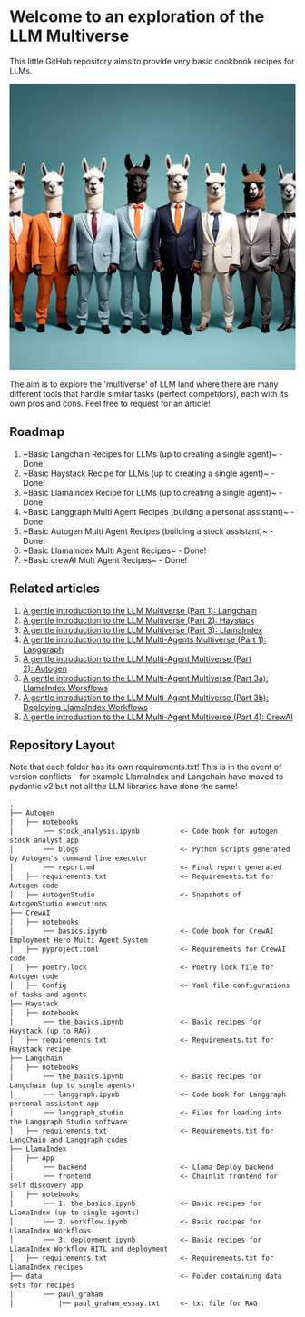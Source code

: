 # Welcome to an exploration of the LLM Multiverse
This little GitHub repository aims to provide very basic cookbook recipes for LLMs. 

<p align="center">
    <img src="./images/llama_crew.jpg">
</p>

The aim is to explore the 'multiverse' of LLM land where there are many different tools that handle similar tasks (perfect competitors), each with its own pros and cons. Feel free to request for an article!

## Roadmap
1. ~Basic Langchain Recipes for LLMs (up to creating a single agent)~ - Done!
2. ~Basic Haystack Recipe for LLMs (up to creating a single agent)~ - Done!
3. ~Basic LlamaIndex Recipe for LLMs (up to creating a single agent)~ - Done!
4. ~Basic Langgraph Multi Agent Recipes (building a personal assistant)~ - Done!
5. ~Basic Autogen Multi Agent Recipes (building a stock assistant)~ - Done!
6. ~Basic LlamaIndex Multi Agent Recipes~ - Done!
7. ~Basic crewAI Mult Agent Recipes~ - Done!

## Related articles
1. [A gentle introduction to the LLM Multiverse (Part 1): Langchain](https://medium.com/@tituslhy/a-gentle-introduction-to-the-llm-multiverse-part-1-langchain-023a899d294e)
2. [A gentle introduction to the LLM Multiverse (Part 2): Haystack](https://medium.com/mitb-for-all/a-gentle-introduction-to-the-llm-multiverse-part-2-haystack-c6af2548df04)
3. [A gentle introduction to the LLM Multiverse (Part 3): LlamaIndex](https://medium.com/mitb-for-all/a-gentle-introduction-to-the-llm-multiverse-part-3-llamaindex-798344050c49)
4. [A gentle introduction to the LLM Multi-Agents Multiverse (Part 1): Langgraph](https://medium.com/@tituslhy/a-gentle-introduction-to-the-llm-multi-agents-multiverse-part-1-langgraph-2ac56f1b5b3c)
5. [A gentle introduction to the LLM Multi-Agent Multiverse (Part 2): Autogen](https://medium.com/mitb-for-all/a-gentle-introduction-to-the-llm-multi-agent-multiverse-part-2-autogen-5401a0075d75)
6. [A gentle introduction to the LLM Multi-Agent Multiverse (Part 3a): LlamaIndex Workflows](https://medium.com/mitb-for-all/a-gentle-introduction-to-the-llm-multi-agent-multiverse-part-3a-llamaindex-workflows-c0f614c15b88)
7. [A gentle introduction to the LLM Multi-Agent Multiverse (Part 3b): Deploying LlamaIndex Workflows](https://medium.com/@tituslhy/a-gentle-introduction-to-the-llm-multi-agent-multiverse-part-3b-deploying-llamaindex-workflows-df18381d36b9)
8. [A gentle introduction to the LLM Multi-Agent Multiverse (Part 4): CrewAI](https://medium.com/mitb-for-all/a-gentle-introduction-to-the-llm-multi-agent-multiverse-part-4-crewai-147ada6db54c)


## Repository Layout
Note that each folder has its own requirements.txt! This is in the event of version conflicts - for example LlamaIndex and Langchain have moved to pydantic v2 but not all the LLM libraries have done the same!
```
.
├── Autogen
│   ├── notebooks
│       ├── stock_analysis.ipynb          <- Code book for autogen stock analyst app
│       ├── blogs                         <- Python scripts generated by Autogen's command line executor
│       ├── report.md                     <- Final report generated
│   ├── requirements.txt                  <- Requirements.txt for Autogen code
│   ├── AutogenStudio                     <- Snapshots of AutogenStudio executions
├── CrewAI
│   ├── notebooks
│       ├── basics.ipynb                  <- Code book for CrewAI Employment Hero Multi Agent System
│   ├── pyproject.toml                    <- Requirements for CrewAI code
│   ├── poetry.lock                       <- Poetry lock file for Autogen code
│   ├── Config                            <- Yaml file configurations of tasks and agents
├── Haystack                                
│   ├── notebooks
│       ├── the_basics.ipynb              <- Basic recipes for Haystack (up to RAG)
│   ├── requirements.txt                  <- Requirements.txt for Haystack recipe
├── Langchain
│   ├── notebooks
│       ├── the_basics.ipynb              <- Basic recipes for Langchain (up to single agents)
│       ├── langgraph.ipynb               <- Code book for Langgraph personal assistant app
│       ├── langgraph_studio              <- Files for loading into the Langgraph Studio software
│   ├── requirements.txt                  <- Requirements.txt for LangChain and Langgraph codes
├── LlamaIndex
│   ├── App      
│       ├── backend                       <- Llama Deploy backend
│       ├── frontend                      <- Chainlit frontend for self discovery app
│   ├── notebooks
│       ├── 1. the_basics.ipynb           <- Basic recipes for LlamaIndex (up to single agents)
│       ├── 2. workflow.ipynb             <- Basic recipes for LlamaIndex Workflows
│       ├── 3. deployment.ipynb           <- Basic recipes for LlamaIndex Workflow HITL and deployment
│   ├── requirements.txt                  <- Requirements.txt for LlamaIndex recipes
├── data                                  <- Folder containing data sets for recipes
│       ├── paul_graham                   
│           |── paul_graham_essay.txt     <- txt file for RAG
```